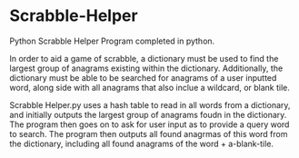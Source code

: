 # Scrabble-Helper
Python Scrabble Helper
Program completed in python.

In order to aid a game of scrabble, a dictionary must be used to find the largest group of anagrams existing within the dictionary.
Additionally, the dictionary must be able to be searched for anagrams of a user inputted word, along side with all anagrams that also
inclue a wildcard, or blank tile.

Scrabble Helper.py uses a hash table to read in all words from a dictionary, and initially outputs the largest group of anagrams foudn in
the dictionary. The program then goes on to ask for user input as to provide a query word to search. The program then outputs all found
anagrmas of this word from the dictionary, including all found anagrams of the word + a-blank-tile. 

